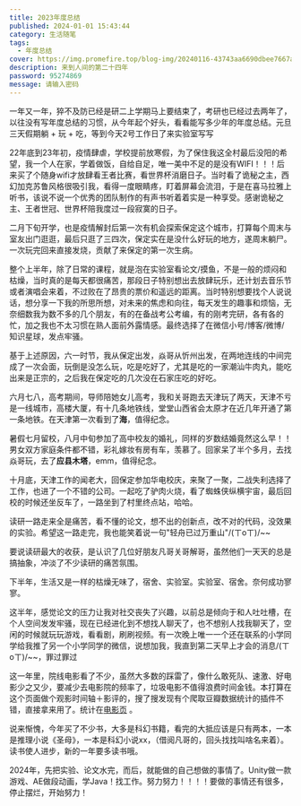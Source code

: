 ```yaml
---
title: 2023年度总结
published: 2024-01-01 15:43:44
category: 生活随笔
tags:
  - 年度总结
cover: https://img.promefire.top/blog-img/20240116-43743aa6690dbee7667a39844877db1f.png
description: 来到人间的第二十四年
password: 95274869
message: 请输入密码
---
```


​		一年又一年，猝不及防已经是研二上学期马上要结束了，考研也已经过去两年了，以往没有写年度总结的习惯，从今年起个好头，看看能写多少年的年度总结。元旦三天假期躺 + 玩 + 吃，等到今天2号工作日了来实验室写写

​		22年底到23年初，疫情肆虐，学校提前放寒假，为了保住我这全村最后没阳的希望，我一个人在家，学着做饭，自给自足，唯一美中不足的是没有WIFI！！！后来买了个随身wifi才放肆看王者比赛，看世界杯消磨日子。当时看了诡秘之主，西幻加克苏鲁风格很吸引我，看得一度眼睛疼，盯着屏幕会流泪，于是在喜马拉雅上听书，该说不说一个优秀的团队制作的有声书听着着实是一种享受。感谢诡秘之主、王者世冠、世界杯陪我度过一段寂寞的日子。

​		二月下旬开学，也是疫情解封后第一次有机会探索保定这个城市，打算每个周末与室友出门逛逛，最后只逛了三四次，保定实在是没什么好玩的地方，遂周末躺尸。一次玩完回来直接发烧，贡献了来保定的第一次生病。

​		整个上半年，除了日常的课程，就是泡在实验室看论文/摸鱼，不是一般的烦闷和枯燥，当时真的是每天都很痛苦，那段日子特别想出去放肆玩乐，还计划去音乐节或者演唱会来着，不过败在了昂贵的票价和遥远的距离。当时特别想要找个人说说话，想分享一下我的所思所想，对未来的焦虑和向往，每天发生的趣事和烦恼，无奈细数我为数不多的几个朋友，有的在备战考公考编，有的刚考完研，各有各的忙，加之我也不太习惯在熟人面前外露情感。最终选择了在微信小号/博客/微博/知识星球，发点牢骚。

​	基于上述原因，六一时节，我从保定出发，焱哥从忻州出发，在两地连线的中间完成了一次会面，玩倒是没怎么玩，吃是吃好了，尤其是吃的一家潮汕牛肉丸，能吃出来是正宗的，之后我在保定吃的几次没在石家庄吃的好吃。

​	六月七八，高考期间，导师陪她女儿高考，我和关哥跑去天津玩了两天，天津不亏是一线城市，高楼大厦，有十几条地铁线，堂堂山西省会太原才在近几年开通了第一条地铁。在天津第一次看到了**海**，值得纪念。

​	暑假七月留校，八月中旬参加了高中校友的婚礼，同样的岁数结婚竟然这么早！！男女双方家庭条件都不错，彩礼嫁妆有房有车，羡慕了。回家呆了半个多月，去找焱哥玩，去了**应县木塔**，emm，值得纪念。

​	十月底，天津工作的闻老大，回保定参加华电校庆，来聚了一聚，二战失利选择了工作，也进了一个不错的公司。一起吃了驴肉火烧，看了蜘蛛侠纵横宇宙，最后回校的时候还坐反车了，一路坐到了村里终点站，哈哈。

​	读研一路走来全是痛苦，看不懂的论文，想不出的创新点，改不对的代码，没效果的实验。希望这一路走完，我也能笑着说一句"轻舟已过万重山"/(ㄒoㄒ)/~~

​	要说读研最大的收获，是认识了几位好朋友凡哥关哥解哥，虽然他们一天天的总是搞抽象，冲淡了不少读研的痛苦氛围。

​	下半年，生活又是一样的枯燥无味了，宿舍、实验室。实验室、宿舍。奈何成功寥寥。

这半年，感觉论文的压力让我对社交丧失了兴趣，以前总是倾向于和人吐吐槽，在个人空间发发牢骚，现在已经进化到不想找人聊天了，也不想别人找我聊天了，空闲的时候就玩玩游戏，看看剧，刷刷视频。有一次晚上唯一一个还在联系的小学同学给我推了另一个小学同学的微信，说想加我，我直到第二天早上才会的消息/(ㄒoㄒ)/~~，罪过罪过

​	这一年里，院线电影看了不少，虽然大多数的踩雷了，像什么敢死队、速激、好电影少之又少，要减少去电影院的频率了，垃圾电影不值得浪费时间金钱。本打算在这个页面做个观影时间轴＋影评的，搜了搜发现有个爬取豆瓣数据统计的插件不错，直接拿来用了。统计在[电影页](https://promefire.github.io/movies/) 。

​	说来惭愧，今年买了不少书，大多是科幻书籍，看完的大抵应该是只有两本，一本是推理小说《圣母》，一本是科幻小说xx，（借阅凡哥的，回头找找叫啥名来着）。读书使人进步，新的一年要多读书哦。

​	2024年，先把实验、论文水完，而后，就能做的自己想做的事情了。Unity做一款游戏、AE做段动画，学Java！找工作。努力努力！！！！要做的事情还有很多，停止摆烂，开始努力！

​	